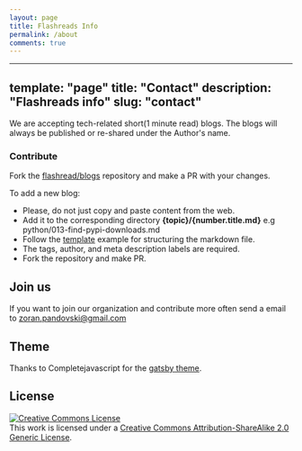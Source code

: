```yaml
---
layout: page
title: Flashreads Info
permalink: /about
comments: true
---
```


<div class="row justify-content-between">
<div class="col-md-8 pr-5">

---
template: "page"
title: "Contact"
description: "Flashreads info"
slug: "contact"
---

We are accepting tech-related short(1 minute read) blogs. The blogs will always be published or re-shared under the Author's name.

### Contribute

Fork the [flashread/blogs](https://github.com/flashreads/blogs) repository and make a PR with your changes.

To add a new blog:
* Please, do not just copy and paste content from the web.
* Add it to the corresponding directory **{topic}/{number.title.md}** e.g python/013-find-pypi-downloads.md
* Follow the [template](https://github.com/flashreads/blogs/blob/master/template.md) example for structuring the markdown file.
* The tags, author, and meta description labels are required.
* Fork the repository and make PR.

## Join us 

If you want to join our organization and contribute more often send a email to zoran.pandovski@gmail.com

## Theme

Thanks to Completejavascript for the [gatsby theme](https://github.com/completejavascript/gatsby-blog-template).

## License

<a rel="license" href="http://creativecommons.org/licenses/by-sa/2.0/"><img alt="Creative Commons License" style="border-width:0" src="https://i.creativecommons.org/l/by-sa/2.0/88x31.png" /></a><br />This work is licensed under a <a rel="license" href="http://creativecommons.org/licenses/by-sa/2.0/">Creative Commons Attribution-ShareAlike 2.0 Generic License</a>.


</div>
</div>
</div>
